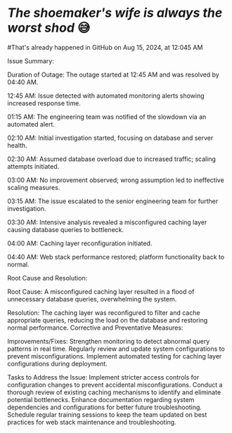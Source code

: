 # _The shoemaker's wife is always the worst shod_  😅

#That's already happened in GitHub  on Aug 15, 2024, at 12:045 AM

Issue Summary:

Duration of Outage: The outage started at 12:45 AM and was resolved by 04:40 AM.

12:45 AM: Issue detected with automated monitoring alerts showing increased response time.

01:15 AM: The engineering team was notified of the slowdown via an automated alert.

02:10 AM: Initial investigation started, focusing on database and server health.

02:30 AM: Assumed database overload due to increased traffic; scaling attempts initiated.

03:00 AM: No improvement observed; wrong assumption led to ineffective scaling measures.

03:15 AM: The issue escalated to the senior engineering team for further investigation.

03:30 AM: Intensive analysis revealed a misconfigured caching layer causing database queries to bottleneck.

04:00 AM: Caching layer reconfiguration initiated.

04:40 AM: Web stack performance restored; platform functionality back to normal.

Root Cause and Resolution:

Root Cause: A misconfigured caching layer resulted in a flood of unnecessary database queries, overwhelming the system.

Resolution: The caching layer was reconfigured to filter and cache appropriate queries, reducing the load on the database and restoring normal performance.
Corrective and Preventative Measures:

Improvements/Fixes:
Strengthen monitoring to detect abnormal query patterns in real time.
Regularly review and update system configurations to prevent misconfigurations.
Implement automated testing for caching layer configurations during deployment.

Tasks to Address the Issue:
Implement stricter access controls for configuration changes to prevent accidental misconfigurations.
Conduct a thorough review of existing caching mechanisms to identify and eliminate potential bottlenecks.
Enhance documentation regarding system dependencies and configurations for better future troubleshooting.
Schedule regular training sessions to keep the team updated on best practices for web stack maintenance and troubleshooting.
